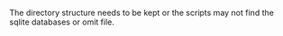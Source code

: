 The directory structure needs to be kept or the scripts may not find the sqlite databases or omit file. 


